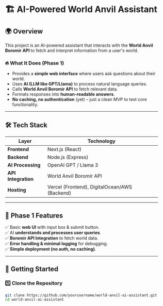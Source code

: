 # 🏗️ AI-Powered World Anvil Assistant  

## 🌍 Overview  
This project is an AI-powered assistant that interacts with the **World Anvil Boromir API** to fetch and interpret information from a user's world.  

### 🔥 **What It Does (Phase 1)**  
- Provides a **simple web interface** where users ask questions about their world.  
- Uses **AI (LLM like GPT/Llama)** to process natural language queries.  
- Calls **World Anvil Boromir API** to fetch relevant data.  
- Formats responses into **human-readable answers**.  
- **No caching, no authentication** (yet) – just a clean MVP to test core functionality.  

---

## 🛠️ Tech Stack  
| Layer      | Technology        |
|------------|------------------|
| **Frontend**  | Next.js (React)  |
| **Backend**   | Node.js (Express) |
| **AI Processing** | OpenAI GPT / Llama 3 |
| **API Integration** | World Anvil Boromir API |
| **Hosting**   | Vercel (Frontend), DigitalOcean/AWS (Backend) |

---

## 📌 Phase 1 Features  
✅ Basic **web UI** with input box & submit button.  
✅ AI **understands and processes user queries**.  
✅ **Boromir API Integration** to fetch world data.  
✅ **Error handling & minimal logging** for debugging.  
✅ **Simple deployment (no auth, no caching)**.  

---

## 🚀 Getting Started  

### 1️⃣ **Clone the Repository**  
```sh
git clone https://github.com/yourusername/world-anvil-ai-assistant.git
cd world-anvil-ai-assistant
